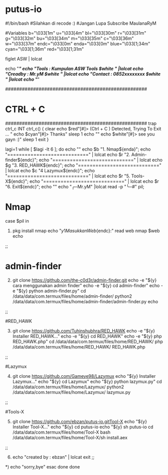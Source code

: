 # putus-io

#!/bin/bash
#Silahkan di recode :)
#Jangan Lupa Subscribe MaulanaRyM

#Variables
b="\033[1m"
u="\033[4m"
bl="\033[30m"
r="\033[31m"
g="\033[32m"
bu="\033[34m"
m="\033[35m"
c="\033[36m"
w="\033[37m"
endc="\033[0m"
enda="\033[0m"
blue="\033[1;34m"
cyan="\033[1;36m"
red="\033[1;31m"

figlet ASW | lolcat

echo "_____________________________________________________________"
echo "Tools    : Kumpulan ASW Tools $white                         " |lolcat
echo "Creadby  : Mr.yM $white                                      " |lolcat
echo "Contact  : 0852xxxxxxxx   $white                             " |lolcat
echo "_____________________________________________________________"

###################################################
# CTRL + C
###################################################
trap ctrl_c INT
ctrl_c() {
clear
echo $red"[#]> (Ctrl + C ) Detected, Trying To Exit ... "
echo $cyan"[#]> Thanks"
sleep 1
echo ""
echo $white"[#]> see you gayn :)"
sleep 1
exit
}

lagi=1
while [ $lagi -lt 6 ];
do
echo ""
echo $b "1.  Nmap${enda}";
echo "============================" | lolcat
echo $r "2.  Admin-finder${endc}";
echo "============================" | lolcat
echo $g "3.  RED_HAWK${endc}";
echo "============================" | lolcat
echo $c "4   Lazymux${endc}";
echo "============================" | lolcat
echo $r "5.  Tools-X${endc}";
echo "============================" | lolcat
echo $r "6. Exit${endc}";
echo ""
echo "╭─Mr.yM" |lolcat
read -p "╰─#" pil;

# Nmap

case $pil in
1) pkg install nmap
echo "${y} {1} Masukkan Web${endc}:"
read web
nmap $web
echo

;;

# admin-finder

2) git clone  https://github.com/the-c0d3r/admin-finder.git
echo -e "${y} cara menggunakan admin finder"
echo -e "${y} cd admin-finder"
echo -e "${y} python admin-finder.py"
cd /data/data/com.termux/files/home/admin-finder/
python2 /data/data/com.termux/files/home/admin-finder/admin-finder.py
echo

;;

#RED_HAWK

3) git clone https://github.com/Tuhinshubhra/RED_HAWK
echo -e "${y} Installer RED_HAWK..."
echo -e "${y} cd RED_HAWK"
echo -e "${y} php RED_HAWK.php"
cd /data/data/com.termux/files/home/RED_HAWK/
php /data/data/com.termux/files/home/RED_HAWK/ RED_HAWK.php

;;

#Lazymux

4) git clone https://github.com/Gameye98/Lazymux
echo "${y} Installer Lazymux..."
echo "${y} cd Lazymux"
echo "${y} python lazymux.py"
cd /data/data/com.termux/files/home/Lazymux/
python2 /data/data/com.termux/files/home/Lazymux/ lazymux.py

;;

#Tools-X

5) git clone https://github.com/ebzan/putus-io.gitTool-X
echo "${y} Installer Tool-X..."
echo "${y} cd putus-io
echo "${y} sh putus-io
cd /data/data/com.termux/files/home/Tool-X
bash /data/data/com.termux/files/home/Tool-X/sh install.aex

;;


6) echo "created by : ebzan" | lolcat
exit
;;

*) echo "sorry,bye"
esac
done
done
